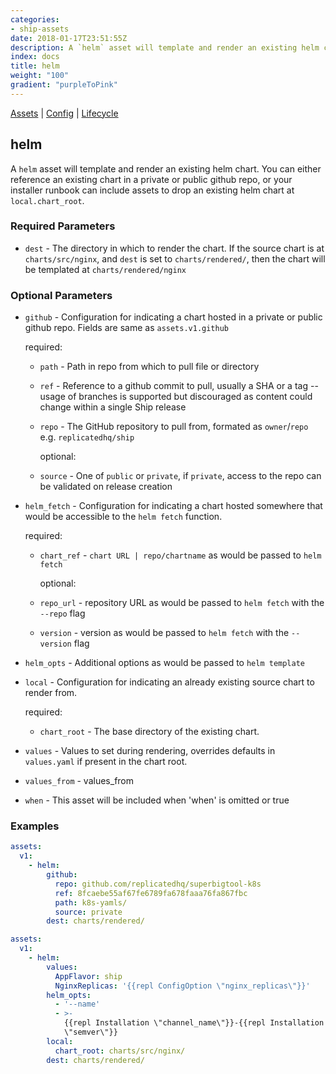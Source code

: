 ```yaml
---
categories:
- ship-assets
date: 2018-01-17T23:51:55Z
description: A `helm` asset will template and render an existing helm chart. You can either reference an existing chart in a private or public github repo, or your installer runbook can include assets to drop an existing helm chart at `local.chart_root`.
index: docs
title: helm
weight: "100"
gradient: "purpleToPink"
---
```


[Assets](/api/ship-assets/assets) | [Config](/api/ship-config/config) | [Lifecycle](/api/ship-lifecycle/lifecycle)

## helm

A `helm` asset will template and render an existing helm chart. You can either reference an existing chart in a private or public github repo, or your installer runbook can include assets to drop an existing helm chart at `local.chart_root`.





### Required Parameters


- `dest` - The directory in which to render the chart. If the source chart is at `charts/src/nginx`, and `dest` is set to `charts/rendered/`, then the chart will be templated at `charts/rendered/nginx`



### Optional Parameters


- `github` - Configuration for indicating a chart hosted in a private or public github repo. Fields are same as `assets.v1.github`

    required:

  - `path` - Path in repo from which to pull file or directory

  - `ref` - Reference to a github commit to pull, usually a SHA or a tag -- usage of branches is supported but discouraged as content could change within a single Ship release

  - `repo` - The GitHub repository to pull from, formated as `owner`/`repo` e.g. `replicatedhq/ship`

    optional:

  - `source` - One of `public` or `private`, if `private`, access to the repo can be validated on release creation


- `helm_fetch` - Configuration for indicating a chart hosted somewhere that would be accessible to the `helm fetch` function.

    required:

  - `chart_ref` - `chart URL | repo/chartname` as would be passed to `helm fetch`

    optional:

  - `repo_url` - repository URL as would be passed to `helm fetch` with the `--repo` flag

  - `version` - version as would be passed to `helm fetch` with the `--version` flag


- `helm_opts` - Additional options as would be passed to `helm template`


- `local` - Configuration for indicating an already existing source chart to render from.

    required:

  - `chart_root` - The base directory of the existing chart.


- `values` - Values to set during rendering, overrides defaults in `values.yaml` if present in the chart root.


- `values_from` - values_from


- `when` - This asset will be included when 'when' is omitted or true


### Examples

```yaml
assets:
  v1:
    - helm:
        github:
          repo: github.com/replicatedhq/superbigtool-k8s
          ref: 8fcaebe55af67fe6789fa678faaa76fa867fbc
          path: k8s-yamls/
          source: private
        dest: charts/rendered/
```

```yaml
assets:
  v1:
    - helm:
        values:
          AppFlavor: ship
          NginxReplicas: '{{repl ConfigOption \"nginx_replicas\"}}'
        helm_opts:
          - '--name'
          - >-
            {{repl Installation \"channel_name\"}}-{{repl Installation
            \"semver\"}}
        local:
          chart_root: charts/src/nginx/
        dest: charts/rendered/
```
